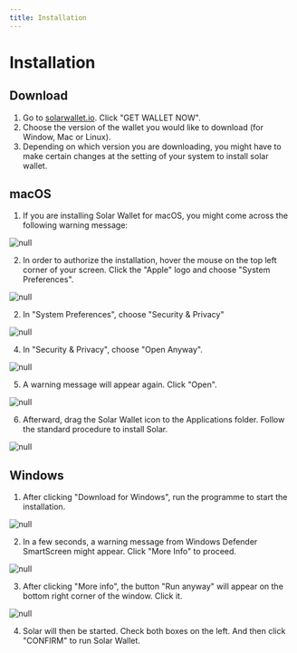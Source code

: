 ```yaml
---
title: Installation
---
```

# Installation

## Download

1. Go to [solarwallet.io](https://solarwallet.io/). Click "GET WALLET NOW".
2. Choose the version of the wallet you would like to download (for Window, Mac or Linux).
3. Depending on which version you are downloading, you might have to make certain changes at the setting of your system to install solar wallet.

## macOS

1. If you are installing Solar Wallet for macOS, you might come across the following warning message:

![null](/images/screen-shot-2019-02-26-at-14.00.00.png)

2. In order to authorize the installation, hover the mouse on the top left corner of your screen. Click the "Apple" logo and choose "System Preferences".

![null](/images/system-preference.png)

2. In "System Preferences", choose "Security & Privacy"

![null](/images/new-square.png)

4. In "Security & Privacy", choose "Open Anyway".

![null](/images/open-anyway.png)

5. A warning message will appear again. Click "Open".

![null](/images/openopen.png)

6. Afterward, drag the Solar Wallet icon to the Applications folder. Follow the standard procedure to install Solar.

![null](/images/screen-shot-2019-02-26-at-14.08.11.png)

## Windows

1. After clicking "Download for Windows", run the programme to start the installation.

![null](/images/run.png)

2. In a few seconds, a warning message from Windows Defender SmartScreen might appear. Click "More Info" to proceed.

![null](/images/more-info.png)

3. After clicking "More info", the button "Run anyway" will appear on the bottom right corner of the window. Click it.

![null](/images/cc.png)

4. Solar will then be started. Check both boxes on the left. And then click "CONFIRM" to run Solar Wallet.
